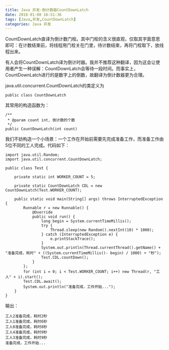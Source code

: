 ```yaml
---
title: Java 并发-倒计数器CountDownLatch
date: 2018-01-08 16:51:36
tags: [Java,并发,CountDownLatch]
categories: Java 并发
---
```


CountDownLatch直译为倒计数门栓。其中门栓的含义很直观，仅取其字面意思即可：在计数结束前，将线程用门栓关在门里，待计数结束，再将门栓取下，放线程出来。

有人会将CountDownLatch译为倒计时器。我并不推荐这种翻译，因为这会让使用者产生一种误解：CountDownLatch会等待一段时间。而事实上，CountDownLatch进行的是数字上的倒数，故翻译为倒计数器更为合理。

<!-- more -->

java.util.concurrent.CountDownLatch的类定义为

```
public class CountDownLatch
```

其常用的构造函数为：

```
/**
 * @param count int, 倒计数的个数
 */
public CountDownLatch(int count)
```

我们不妨构造一个小场景：一个工作在开始前需要先完成准备工作，而准备工作由5位不同的工人完成。代码如下：

```
import java.util.Random;
import java.util.concurrent.CountDownLatch;

public class Test {

    private static int WORKER_COUNT = 5;

    private static CountDownLatch CDL = new CountDownLatch(Test.WORKER_COUNT);

    public static void main(String[] args) throws InterruptedException {
        Runnable r = new Runnable() {
            @Override
            public void run() {
                long begin = System.currentTimeMillis();
                try {
                    Thread.sleep(new Random().nextInt(10) * 1000);
                } catch (InterruptedException e) {
                    e.printStackTrace();
                }
                System.out.println(Thread.currentThread().getName() + "准备完成，耗时" + ((System.currentTimeMillis()- begin) / 1000) + "秒");
                Test.CDL.countDown();
            }
        };
        for (int i = 0; i < Test.WORKER_COUNT; i++) new Thread(r, "工人" + i).start();
        Test.CDL.await();
        System.out.println("准备完成，工作开始...");
    }
}
```

输出：

```
工人2准备完成，耗时2秒
工人1准备完成，耗时6秒
工人0准备完成，耗时8秒
工人4准备完成，耗时9秒
工人3准备完成，耗时9秒
准备完成，工作开始...
```